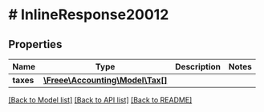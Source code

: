 # # InlineResponse20012

## Properties

Name | Type | Description | Notes
------------ | ------------- | ------------- | -------------
**taxes** | [**\Freee\Accounting\Model\Tax[]**](Tax.md) |  | 

[[Back to Model list]](../../README.md#documentation-for-models) [[Back to API list]](../../README.md#documentation-for-api-endpoints) [[Back to README]](../../README.md)


